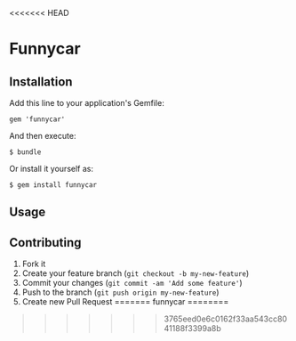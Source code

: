 <<<<<<< HEAD
# Funnycar



## Installation

Add this line to your application's Gemfile:

    gem 'funnycar'

And then execute:

    $ bundle

Or install it yourself as:

    $ gem install funnycar

## Usage



## Contributing

1. Fork it
2. Create your feature branch (`git checkout -b my-new-feature`)
3. Commit your changes (`git commit -am 'Add some feature'`)
4. Push to the branch (`git push origin my-new-feature`)
5. Create new Pull Request
=======
funnycar
========
>>>>>>> 3765eed0e6c0162f33aa543cc8041188f3399a8b
